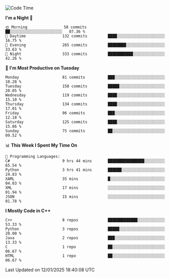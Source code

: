 <!--START_SECTION:waka-->
![Code Time](http://img.shields.io/badge/Code%20Time-243%20hrs%2053%20mins-blue)

**I'm a Night 🦉** 

```text
🌞 Morning                58 commits          ██░░░░░░░░░░░░░░░░░░░░░░░   07.36 % 
🌆 Daytime                132 commits         ████░░░░░░░░░░░░░░░░░░░░░   16.75 % 
🌃 Evening                265 commits         ████████░░░░░░░░░░░░░░░░░   33.63 % 
🌙 Night                  333 commits         ███████████░░░░░░░░░░░░░░   42.26 % 
```
📅 **I'm Most Productive on Tuesday** 

```text
Monday                   81 commits          ███░░░░░░░░░░░░░░░░░░░░░░   10.28 % 
Tuesday                  158 commits         █████░░░░░░░░░░░░░░░░░░░░   20.05 % 
Wednesday                119 commits         ████░░░░░░░░░░░░░░░░░░░░░   15.10 % 
Thursday                 134 commits         ████░░░░░░░░░░░░░░░░░░░░░   17.01 % 
Friday                   96 commits          ███░░░░░░░░░░░░░░░░░░░░░░   12.18 % 
Saturday                 125 commits         ████░░░░░░░░░░░░░░░░░░░░░   15.86 % 
Sunday                   75 commits          ██░░░░░░░░░░░░░░░░░░░░░░░   09.52 % 
```


📊 **This Week I Spent My Time On** 

```text
💬 Programming Languages: 
C#                       9 hrs 44 mins       ████████████████░░░░░░░░░   65.54 % 
Python                   3 hrs 41 mins       ██████░░░░░░░░░░░░░░░░░░░   24.83 % 
XAML                     35 mins             █░░░░░░░░░░░░░░░░░░░░░░░░   04.03 % 
XML                      17 mins             ░░░░░░░░░░░░░░░░░░░░░░░░░   01.94 % 
JSON                     15 mins             ░░░░░░░░░░░░░░░░░░░░░░░░░   01.78 % 
```

**I Mostly Code in C++** 

```text
C++                      8 repos             █████████████░░░░░░░░░░░░   53.33 % 
Python                   3 repos             █████░░░░░░░░░░░░░░░░░░░░   20.00 % 
Java                     2 repos             ███░░░░░░░░░░░░░░░░░░░░░░   13.33 % 
C                        1 repo              ██░░░░░░░░░░░░░░░░░░░░░░░   06.67 % 
HTML                     1 repo              ██░░░░░░░░░░░░░░░░░░░░░░░   06.67 % 
```




 Last Updated on 12/01/2025 18:40:08 UTC
<!--END_SECTION:waka-->
